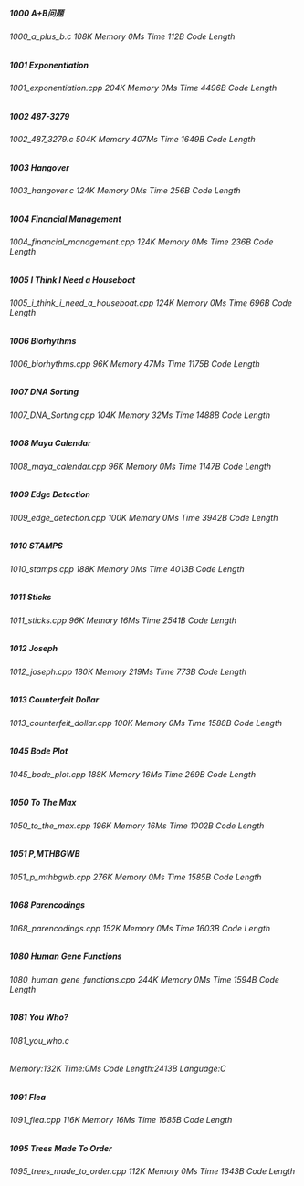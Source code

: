


##### 1000 A+B问题
###### 1000_a_plus_b.c 108K Memory 0Ms Time 112B Code Length

##### 1001 Exponentiation
###### 1001_exponentiation.cpp 204K Memory 0Ms Time 4496B Code Length

##### 1002 487-3279
###### 1002_487_3279.c 504K Memory 407Ms Time 1649B Code Length

##### 1003 Hangover
###### 1003_hangover.c 124K Memory 0Ms Time 256B Code Length

##### 1004 Financial Management
###### 1004_financial_management.cpp 124K Memory 0Ms Time 236B Code Length

##### 1005 I Think I Need a Houseboat
###### 1005_i_think_i_need_a_houseboat.cpp 124K Memory 0Ms Time 696B Code Length

##### 1006 Biorhythms
###### 1006_biorhythms.cpp 96K Memory 47Ms Time 1175B Code Length

##### 1007 DNA Sorting
###### 1007_DNA_Sorting.cpp 104K Memory 32Ms Time 1488B Code Length

##### 1008 Maya Calendar
###### 1008_maya_calendar.cpp 96K Memory 0Ms Time 1147B Code Length

##### 1009 Edge Detection
###### 1009_edge_detection.cpp 100K Memory 0Ms Time 3942B Code Length

##### 1010 STAMPS
###### 1010_stamps.cpp 188K Memory 0Ms Time 4013B Code Length

##### 1011 Sticks
###### 1011_sticks.cpp 96K Memory 16Ms Time 2541B Code Length

##### 1012 Joseph
###### 1012_joseph.cpp 180K Memory 219Ms Time 773B Code Length

##### 1013 Counterfeit Dollar
###### 1013_counterfeit_dollar.cpp 100K Memory 0Ms Time 1588B Code Length

##### 1045 Bode Plot
###### 1045_bode_plot.cpp 188K Memory 16Ms Time 269B Code Length

##### 1050 To The Max
###### 1050_to_the_max.cpp 196K Memory 16Ms Time 1002B Code Length

##### 1051 P,MTHBGWB
###### 1051_p_mthbgwb.cpp 276K Memory 0Ms Time 1585B Code Length

##### 1068 Parencodings
###### 1068_parencodings.cpp 152K Memory 0Ms Time 1603B Code Length

##### 1080 Human Gene Functions
###### 1080_human_gene_functions.cpp 244K Memory 0Ms Time 1594B Code Length
##### 1081 You Who?
###### 1081_you_who.c
###### Memory:132K Time:0Ms Code Length:2413B  Language:C

##### 1091 Flea
###### 1091_flea.cpp 116K Memory 16Ms Time 1685B Code Length

##### 1095 Trees Made To Order
###### 1095_trees_made_to_order.cpp 112K Memory 0Ms Time 1343B Code Length

